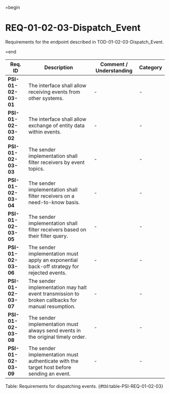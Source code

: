 =begin

# REQ-01-02-03-Dispatch_Event

Requirements for the endpoint described in TOD-01-02-03-Dispatch_Event.

=end

| Req. ID | Description | Comment / Understanding | Category |
| ------- | ----------- | ----------------------- | -------- |
| __PSI-01-02-03-01__ | The interface shall allow receiving events from other systems. | - | - |
| __PSI-01-02-03-02__ | The interface shall allow exchange of entity data within events. | - | - |
| __PSI-01-02-03-03__ | The sender implementation shall filter receivers by event topics. | - | - |
| __PSI-01-02-03-04__ | The sender implementation shall filter receivers on a need-to-know basis. | - | - |
| __PSI-01-02-03-05__ | The sender implementation shall filter receivers based on their filter query. | - | - |
| __PSI-01-02-03-06__ | The sender implementation must apply an exponential back-off strategy for rejected events. | - | - |
| __PSI-01-02-03-07__ | The sender implementation may halt event transmission to broken callbacks for manual resumption. | - | - |
| __PSI-01-02-03-08__ | The sender implementation must always send events in the original timely order. | - | - |
| __PSI-01-02-03-09__ | The sender implementation must authenticate with the target host before sending an event. | - | - |

Table: Requirements for dispatching events. {#tbl:table-PSI-REQ-01-02-03}
